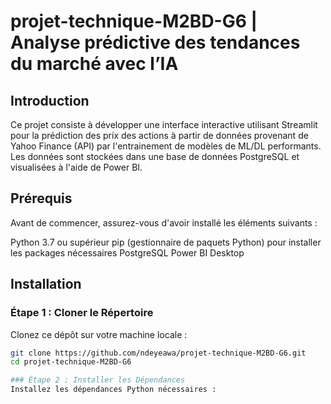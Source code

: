 # projet-technique-M2BD-G6 | Analyse prédictive des tendances du marché avec l’IA

## Introduction
Ce projet consiste à développer une interface interactive utilisant Streamlit pour la prédiction des prix des actions à partir de données provenant de Yahoo Finance (API) par l'entrainement de modèles de ML/DL performants. Les données sont stockées dans une base de données PostgreSQL et visualisées à l'aide de Power BI.

## Prérequis
Avant de commencer, assurez-vous d'avoir installé les éléments suivants :

Python 3.7 ou supérieur
pip (gestionnaire de paquets Python) pour installer les packages nécessaires
PostgreSQL
Power BI Desktop
## Installation
### Étape 1 : Cloner le Répertoire
Clonez ce dépôt sur votre machine locale :

```sh
git clone https://github.com/ndeyeawa/projet-technique-M2BD-G6.git 
cd projet-technique-M2BD-G6

### Étape 2 : Installer les Dépendances
Installez les dépendances Python nécessaires :

